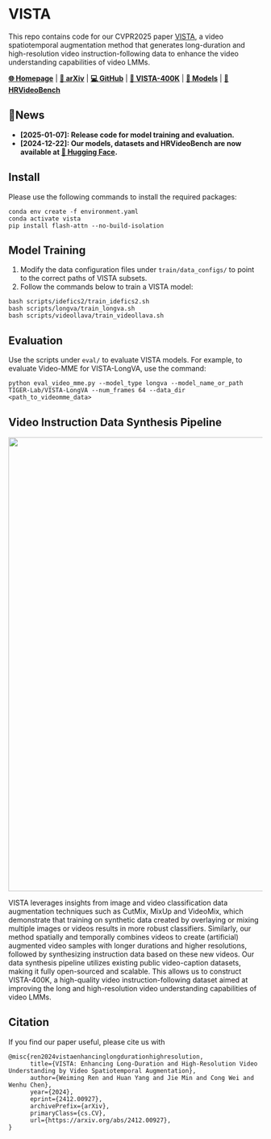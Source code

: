 # VISTA

This repo contains code for our CVPR2025 paper [VISTA](https://arxiv.org/abs/2412.00927), a video spatiotemporal augmentation method that generates long-duration and high-resolution video instruction-following data to enhance the video understanding capabilities of video LMMs.

[**🌐 Homepage**](https://tiger-ai-lab.github.io/VISTA/) | [**📖 arXiv**](https://arxiv.org/abs/2412.00927) | [**💻 GitHub**](https://github.com/TIGER-AI-Lab/VISTA) | [**🤗 VISTA-400K**](https://huggingface.co/datasets/TIGER-Lab/VISTA-400K) | [**🤗 Models**](https://huggingface.co/collections/TIGER-Lab/vista-674a2f0fab81be728a673193) | [**🤗 HRVideoBench**](https://huggingface.co/datasets/TIGER-Lab/HRVideoBench)

## 🔔News
- **[2025-01-07]: Release code for model training and evaluation.**
- **[2024-12-22]: Our models, datasets and HRVideoBench are now available at [🤗 Hugging Face](https://huggingface.co/collections/TIGER-Lab/vista-674a2f0fab81be728a673193).**

## Install
Please use the following commands to install the required packages:
```
conda env create -f environment.yaml
conda activate vista
pip install flash-attn --no-build-isolation
```

## Model Training
1. Modify the data configuration files under `train/data_configs/` to point to the correct paths of VISTA subsets.
2. Follow the commands below to train a VISTA model:
```
bash scripts/idefics2/train_idefics2.sh
bash scripts/longva/train_longva.sh
bash scripts/videollava/train_videollava.sh
```

## Evaluation
Use the scripts under `eval/` to evaluate VISTA models. For example, to evaluate Video-MME for VISTA-LongVA, use the command:
```
python eval_video_mme.py --model_type longva --model_name_or_path TIGER-Lab/VISTA-LongVA --num_frames 64 --data_dir <path_to_videomme_data>
```

## Video Instruction Data Synthesis Pipeline
<p align="center">
<img src="https://tiger-ai-lab.github.io/VISTA/static/images/vista_main.png" width="900">
</p>

VISTA leverages insights from image and video classification data augmentation techniques such as CutMix, MixUp and VideoMix, which demonstrate that training on synthetic data created by overlaying or mixing multiple images or videos results in more robust classifiers. Similarly, our method spatially and temporally combines videos to create (artificial) augmented video samples with longer durations and higher resolutions, followed by synthesizing instruction data based on these new videos. Our data synthesis pipeline utilizes existing public video-caption datasets, making it fully open-sourced and scalable. This allows us to construct VISTA-400K, a high-quality video instruction-following dataset aimed at improving the long and high-resolution video understanding capabilities of video LMMs.



## Citation
If you find our paper useful, please cite us with
```
@misc{ren2024vistaenhancinglongdurationhighresolution,
      title={VISTA: Enhancing Long-Duration and High-Resolution Video Understanding by Video Spatiotemporal Augmentation}, 
      author={Weiming Ren and Huan Yang and Jie Min and Cong Wei and Wenhu Chen},
      year={2024},
      eprint={2412.00927},
      archivePrefix={arXiv},
      primaryClass={cs.CV},
      url={https://arxiv.org/abs/2412.00927}, 
}
```
